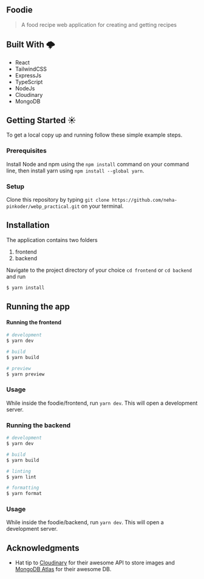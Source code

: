 ## Foodie

> A food recipe web application for creating and getting recipes


## Built With 🌩️

- React
- TailwindCSS
- ExpressJs
- TypeScript
- NodeJs
- Cloudinary
- MongoDB


## Getting Started ☀️

To get a local copy up and running follow these simple example steps.

### Prerequisites

Install Node and npm using the `npm install` command on your command line, then install yarn using `npm install --global yarn`.

### Setup

Clone this repository by typing `git clone https://github.com/neha-pinkoder/webp_practical.git` on your terminal.

## Installation

The application contains two folders

1. frontend
2. backend

Navigate to the project directory of your choice `cd frontend` or `cd backend` and run

```bash
$ yarn install
```

## Running the app

#### Running the frontend

```bash
# development
$ yarn dev

# build
$ yarn build

# preview
$ yarn preview
```

### Usage

While inside the foodie/frontend, run `yarn dev`. This will open a development server.

### Running the backend

```bash
# development
$ yarn dev

# build
$ yarn build

# linting
$ yarn lint

# formatting
$ yarn format
```

### Usage

While inside the foodie/backend, run `yarn dev`. This will open a development server.


## Acknowledgments

- Hat tip to [Cloudinary](cloudinary.com) for their awesome API to store images and [MongoDB Atlas](mongodb.com) for their awesome DB.

